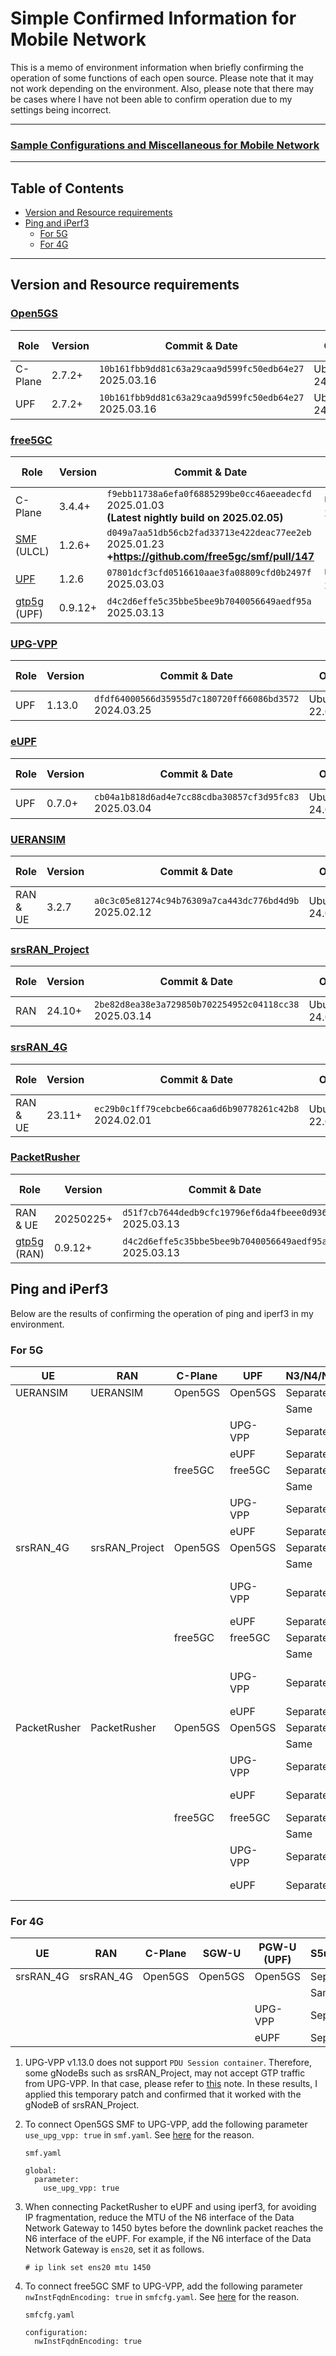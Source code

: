# Simple Confirmed Information for Mobile Network

This is a memo of environment information when briefly confirming the operation of some functions of each open source. Please note that it may not work depending on the environment.
Also, please note that there may be cases where I have not been able to confirm operation due to my settings being incorrect.

---

### [Sample Configurations and Miscellaneous for Mobile Network](https://github.com/s5uishida/sample_config_misc_for_mobile_network)

---

<a id="toc"></a>

## Table of Contents

- [Version and Resource requirements](#version_resource)
- [Ping and iPerf3](#ping_iperf3)
  - [For 5G](#5g)
  - [For 4G](#4g)

---
<a id="version_resource"></a>

## Version and Resource requirements

### [Open5GS](https://github.com/open5gs/open5gs)

| Role | Version | Commit & Date | OS | CPU<br>(Min) | Mem<br>(Min) | HDD<br>(Min) |
| --- | --- | --- | --- | --- | --- | --- |
| C-Plane | 2.7.2+ | `10b161fbb9dd81c63a29caa9d599fc50edb64e27`<br>2025.03.16 | Ubuntu<br>24.04 | 1 | 2GB | 20GB |
| UPF | 2.7.2+ | `10b161fbb9dd81c63a29caa9d599fc50edb64e27`<br>2025.03.16 | Ubuntu<br>24.04 | 1 | 1GB | 20GB |

### [free5GC](https://github.com/free5gc/free5gc)

| Role | Version | Commit & Date | OS | CPU<br>(Min) | Mem<br>(Min) | HDD<br>(Min) |
| --- | --- | --- | --- | --- | --- | --- |
| C-Plane | 3.4.4+ | `f9ebb11738a6efa0f6885299be0cc46aeeadecfd`<br>2025.01.03<br>**(Latest nightly build on 2025.02.05)** | Ubuntu<br>24.04 | 1 | 2GB | 20GB |
| [SMF](https://github.com/free5gc/smf)<br>(ULCL) | 1.2.6+ | `d049a7aa51db56cb2fad33713e422deac77ee2eb`<br>2025.01.23<br>**+https://github.com/free5gc/smf/pull/147** | -- | -- | -- | -- |
| [UPF](https://github.com/free5gc/go-upf) | 1.2.6 | `07801dcf3cfd0516610aae3fa08809cfd0b2497f`<br>2025.03.03 | Ubuntu<br>24.04 | 1 | 1GB | 10GB |
| [gtp5g](https://github.com/free5gc/gtp5g)<br>(UPF) | 0.9.12+ | `d4c2d6effe5c35bbe5bee9b7040056649aedf95a`<br>2025.03.13 | -- | -- | -- | -- |

### [UPG-VPP](https://github.com/travelping/upg-vpp)

| Role | Version | Commit & Date | OS | CPU<br>(Min) | Mem<br>(Min) | HDD<br>(Min) |
| --- | --- | --- | --- | --- | --- | --- |
| UPF | 1.13.0 | `dfdf64000566d35955d7c180720ff66086bd3572`<br>2024.03.25 | Ubuntu<br>22.04 | 2 | 8GB | 20GB |

### [eUPF](https://github.com/edgecomllc/eupf)

| Role | Version | Commit & Date | OS | CPU<br>(Min) | Mem<br>(Min) | HDD<br>(Min) |
| --- | --- | --- | --- | --- | --- | --- |
| UPF | 0.7.0+ | `cb04a1b818d6ad4e7cc88cdba30857cf3d95fc83`<br>2025.03.04 | Ubuntu<br>24.04 | 1 | 2GB | 20GB |

### [UERANSIM](https://github.com/aligungr/UERANSIM)

| Role | Version | Commit & Date | OS | CPU<br>(Min) | Mem<br>(Min) | HDD<br>(Min) |
| --- | --- | --- | --- | --- | --- | --- |
| RAN & UE | 3.2.7 | `a0c3c05e81274c94b76309a7ca443dc776bd4d9b`<br>2025.02.12 | Ubuntu<br>24.04 | 1 | 1GB | 10GB |

### [srsRAN_Project](https://github.com/srsran/srsRAN_Project)

| Role | Version | Commit & Date | OS | CPU<br>(Min) | Mem<br>(Min) | HDD<br>(Min) |
| --- | --- | --- | --- | --- | --- | --- |
| RAN | 24.10+ | `2be82d8ea38e3a729850b702254952c04118cc38`<br>2025.03.14 | Ubuntu<br>24.04 | 4 | 4GB | 10GB |

### [srsRAN_4G](https://github.com/srsran/srsRAN_4G)

| Role | Version | Commit & Date | OS | CPU<br>(Min) | Mem<br>(Min) | HDD<br>(Min) |
| --- | --- | --- | --- | --- | --- | --- |
| RAN & UE | 23.11+ | `ec29b0c1ff79cebcbe66caa6d6b90778261c42b8`<br>2024.02.01 | Ubuntu<br>22.04 | 1 | 2GB | 10GB |

### [PacketRusher](https://github.com/HewlettPackard/PacketRusher)

| Role | Version | Commit & Date | OS | CPU<br>(Min) | Mem<br>(Min) | HDD<br>(Min) |
| --- | --- | --- | --- | --- | --- | --- |
| RAN & UE | 20250225+ | `d51f7cb7644dedb9cfc19796ef6da4fbeee0d936`<br>2025.03.13 | Ubuntu<br>24.04 | 1 | 1GB | 10GB |
| [gtp5g](https://github.com/free5gc/gtp5g)<br>(RAN) | 0.9.12+ | `d4c2d6effe5c35bbe5bee9b7040056649aedf95a`<br>2025.03.13 | -- | -- | -- | -- |

<a id="ping_iperf3"></a>

## Ping and iPerf3

Below are the results of confirming the operation of ping and iperf3 in my environment.

<a id="5g"></a>

### For 5G

| UE | RAN | C-Plane | UPF | N3/N4/N6 | Ping | iPerf3 |
| --- | --- | --- | --- | --- | --- | --- |
| UERANSIM | UERANSIM | Open5GS | Open5GS | Separate | OK | OK |
| | | | | Same | OK | OK |
| | | | UPG-VPP | Separate | OK **[2]** | OK **[2]** |
| | | | eUPF | Separate | OK | OK |
| | | free5GC | free5GC | Separate | OK | OK |
| | | | | Same | OK | OK |
| | | | UPG-VPP | Separate | OK **[4]** | OK **[4]** |
| | | | eUPF | Separate | OK | OK |
| srsRAN_4G | srsRAN_Project | Open5GS | Open5GS | Separate | OK | OK |
| | | | | Same | OK | OK |
| | | | UPG-VPP | Separate | OK **[1][2]** | OK **[1][2]** |
| | | | eUPF | Separate | OK | OK |
| | | free5GC | free5GC | Separate | OK | OK |
| | | | | Same | OK | OK |
| | | | UPG-VPP | Separate | OK **[1][4]** | OK **[1][4]** |
| | | | eUPF | Separate | OK | OK |
| PacketRusher | PacketRusher | Open5GS | Open5GS | Separate | OK | OK |
| | | | | Same | OK | OK |
| | | | UPG-VPP | Separate | OK **[2]** | OK **[2]** |
| | | | eUPF | Separate | OK | OK **[3]** |
| | | free5GC | free5GC | Separate | OK | OK |
| | | | | Same | OK | OK |
| | | | UPG-VPP | Separate | OK **[4]** | OK **[4]** |
| | | | eUPF | Separate | OK | OK **[3]** |

<a id="4g"></a>

### For 4G

| UE | RAN | C-Plane | SGW-U | PGW-U (UPF) | S5u/Sxb/SGi | Ping | iPerf3 |
| --- | --- | --- | --- | --- | --- | --- | --- |
| srsRAN_4G | srsRAN_4G | Open5GS | Open5GS | Open5GS | Separate | OK | OK |
| | | | | | Same | OK | OK |
| | | | | UPG-VPP | Separate | OK **[2]** | OK **[2]** |
| | | | | eUPF | Separate | OK | OK |

<a id="footnotes"></a>

1. UPG-VPP v1.13.0 does not support `PDU Session container`. Therefore, some gNodeBs such as srsRAN_Project, may not accept GTP traffic from UPG-VPP. In that case, please refer to [this](https://github.com/s5uishida/install_vpp_upf_dpdk/tree/main#build-upg-vpp-v1130) note. In these results, I applied this temporary patch and confirmed that it worked with the gNodeB of srsRAN_Project.
2. To connect Open5GS SMF to UPG-VPP, add the following parameter `use_upg_vpp: true` in `smf.yaml`. See [here](https://github.com/open5gs/open5gs/discussions/3591#discussioncomment-11369302) for the reason.
   
   `smf.yaml`
   ```
   global:
     parameter:
       use_upg_vpp: true
   ```
3. When connecting PacketRusher to eUPF and using iperf3, for avoiding IP fragmentation, reduce the MTU of the N6 interface of the Data Network Gateway to 1450 bytes before the downlink packet reaches the N6 interface of the eUPF. For example, if the N6 interface of the Data Network Gateway is `ens20`, set it as follows.

   ```
   # ip link set ens20 mtu 1450
   ```
4. To connect free5GC SMF to UPG-VPP, add the following parameter `nwInstFqdnEncoding: true` in `smfcfg.yaml`. See [here](https://github.com/s5uishida/enable_network_instance_encoding_free5gc_v3_3_0) for the reason.
   
   `smfcfg.yaml`
   ```
   configuration:
     nwInstFqdnEncoding: true
   ```
